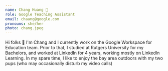 ```yaml
---
name: Chang Huang 👀
role: Google Teaching Assistant
email: chaang@google.com
pronouns: she/her
photo: chang.jpeg
---
```


Hi folks 👋 I'm Chang and I currently work on the Google Workspace for Education team. Prior to that, I studied at Rutgers University for my Bachelors, and worked at LinkedIn for 4 years, working mostly on LinkedIn Learning. In my spare time, I like to enjoy the bay area outdoors with my two pups (who may occasionally disturb my video calls)